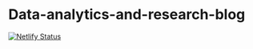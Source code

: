 # Data-analytics-and-research-blog
[![Netlify Status](https://api.netlify.com/api/v1/badges/d3b71cd0-57df-42aa-b0f2-464e901b9359/deploy-status)](https://app.netlify.com/sites/jhylin-portfolio/deploys)